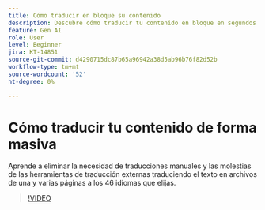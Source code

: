 ```yaml
---
title: Cómo traducir en bloque su contenido
description: Descubre cómo traducir tu contenido en bloque en segundos
feature: Gen AI
role: User
level: Beginner
jira: KT-14851
source-git-commit: d4290715dc87b65a96942a38d5ab96b76f82d52b
workflow-type: tm+mt
source-wordcount: '52'
ht-degree: 0%

---
```


# Cómo traducir tu contenido de forma masiva

Aprende a eliminar la necesidad de traducciones manuales y las molestias de las herramientas de traducción externas traduciendo el texto en archivos de una y varias páginas a los 46 idiomas que elijas.

>[!VIDEO](https://video.tv.adobe.com/v/3427023?quality=12&learn=on&hidetitle=true)
